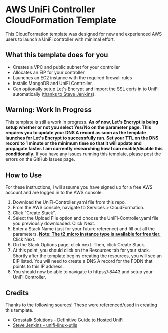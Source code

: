 
# AWS UniFi Controller CloudFormation Template
This CloudFormation template was designed for new and experienced AWS users to launch a UniFi controller with minimal effort. 

##  What this template does for you

 - Creates a VPC and public subnet for your controller
 - Allocates an EIP for your controller
 - Launches an EC2 instance with the required firewall rules
 - Installs MongoDB and UniFi Controller.
 - Can ~~optionally~~ setup Let's Encrypt and import the SSL certs in to UniFi automatically ([thanks to Steve Jenkins](https://github.com/stevejenkins/unifi-linux-utils)).

## **Warning:** Work In Progress
This template is still a work in progress. **As of now, Let's Encrypt is being setup whether or not you select Yes/No on the parameter page. This requires you to update your DNS A record as soon as the template launches for Let's Encrypt to successfully run. Set your TTL on the DNS record to 1 minute or the minimum time so that it will update and propagate faster. I am currently researching how I can enable/disable this conditionally.** If you have any issues running this template, please post the errors on the GitHub Issues page.

## How to Use
For these instructions, I will assume you have signed up for a free AWS account and are logged in to the AWS console.

 1. Download the UniFi-Controller.yaml file from this repo.
 2. From the AWS console, navigate to Services > CloudFormation.
 3. Click "Create Stack".
 4. Select the Upload File option and choose the UniFi-Controller.yaml file you previously downloaded. Click Next.
 5. Enter a Stack Name (just for your future reference) and fill out all the parameters. [**Note: The t2.micro instance type is available for free tier.**](https://aws.amazon.com/free/?all-free-tier.sort-by=item.additionalFields.SortRank&all-free-tier.sort-order=asc&awsf.Free%20Tier%20Types=categories#featured) Click Next.
 6. On the Stack Options page, click next. Then, click Create Stack.
 7. At this point, you should click on the Resources tab for your stack. Shortly after the template begins creating the resources, you will see an EIP listed. You will need to create a DNS A record for the FQDN that points to this IP address.
 8. You should now be able to navigate to https://<FQDN>:8443 and setup your UniFi Controller.

## Credits
Thanks to the following sources! These were referenced/used in creating this template.

 - [Crosstalk Solutions - Definitive Guide to Hosted UniFi](https://crosstalksolutions.com/definitive-guide-to-hosted-unifi/)
 - [Steve Jenkins - unifi-linux-utils](https://github.com/stevejenkins/unifi-linux-utils)
